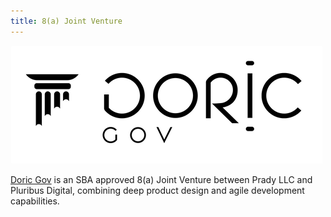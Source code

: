 ```yaml
---
title: 8(a) Joint Venture
---
```

<div class="row">
  <div class="col col-12 col-lg-6 text-center">
    <img src="/img/partnerships/doric-gov.png" alt="DoricGov logo" />
  </div>
  <div class="col col-12 col-lg-6">
    <p class="pl-3"><a href="http://doricgov.com">Doric Gov</a> is an SBA approved 8(a) Joint Venture between Prady LLC and Pluribus Digital, combining deep product design and agile development capabilities.</p>
  </div>
</div>